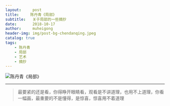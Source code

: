 ```yaml
---
layout:     post
title:     陈丹青《局部》
subtitle:   关于局部的一些摘抄
date:       2018-10-17
author:     muheigong
header-img: img/post-bg-chendanqing.jpeg
catalog: true
tags:
    - 陈丹青
    - 局部
    - 艺术
    - 摘抄
---
```

![陈丹青《局部》](https://s1.ax1x.com/2018/10/17/idty01.jpg "陈丹青《局部》")

------------

> 最要紧的还是看，你得睁开眼睛看，观看是不讲道理，也用不上道理，你看一幅画，最重要的不是懂得，是惊喜，惊喜用不着道理